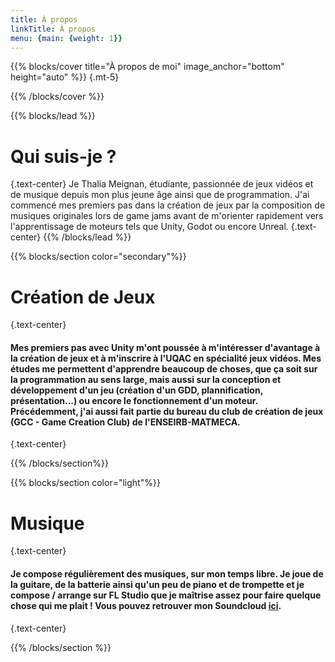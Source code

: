 ```yaml
---
title: À propos
linkTitle: À propos
menu: {main: {weight: 1}}
---
```


{{% blocks/cover title="À propos de moi" image_anchor="bottom" height="auto" %}}
{.mt-5}

{{% /blocks/cover %}}

{{% blocks/lead %}}
# Qui suis-je ? 
{.text-center}
Je Thalia Meignan, étudiante, passionnée de jeux vidéos et de musique depuis mon plus jeune âge ainsi que de programmation. J'ai commencé mes premiers pas dans la création de jeux par la composition de musiques originales lors de game jams avant de m'orienter rapidement vers l'apprentissage de moteurs tels que Unity, Godot ou encore Unreal. 
{.text-center}
{{% /blocks/lead %}}

{{% blocks/section color="secondary"%}}

# Création de Jeux
{.text-center}
#### Mes premiers pas avec Unity m'ont poussée à m'intéresser d'avantage à la création de jeux et à m'inscrire à l'UQAC en spécialité jeux vidéos. Mes études me permettent d'apprendre beaucoup de choses, que ça soit sur la programmation au sens large, mais aussi sur la conception et développement d'un jeu (création d'un GDD, plannification, présentation...) ou encore le fonctionnement d'un moteur. Précédemment, j'ai aussi fait partie du bureau du club de création de jeux (GCC - Game Creation Club) de l'ENSEIRB-MATMECA. 
{.text-center}

{{% /blocks/section%}}

{{% blocks/section color="light"%}}

# Musique
{.text-center}
#### Je compose régulièrement des musiques, sur mon temps libre. Je joue de la guitare, de la batterie ainsi qu'un peu de piano et de trompette et je compose / arrange sur FL Studio que je maîtrise assez pour faire quelque chose qui me plait ! Vous pouvez retrouver mon Soundcloud [ici](https://soundcloud.com/user-794926574).
{.text-center}

{{% /blocks/section %}}